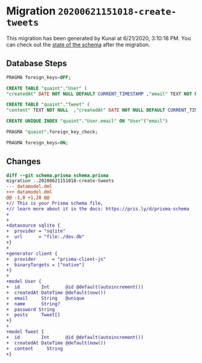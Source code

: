 # Migration `20200621151018-create-tweets`

This migration has been generated by Kunal at 6/21/2020, 3:10:18 PM.
You can check out the [state of the schema](./schema.prisma) after the migration.

## Database Steps

```sql
PRAGMA foreign_keys=OFF;

CREATE TABLE "quaint"."User" (
"createdAt" DATE NOT NULL DEFAULT CURRENT_TIMESTAMP ,"email" TEXT NOT NULL  ,"id" INTEGER NOT NULL  PRIMARY KEY AUTOINCREMENT,"name" TEXT   ,"password" TEXT NOT NULL  )

CREATE TABLE "quaint"."Tweet" (
"content" TEXT NOT NULL  ,"createdAt" DATE NOT NULL DEFAULT CURRENT_TIMESTAMP ,"id" INTEGER NOT NULL  PRIMARY KEY AUTOINCREMENT,"userId" INTEGER   ,FOREIGN KEY ("userId") REFERENCES "User"("id") ON DELETE SET NULL ON UPDATE CASCADE)

CREATE UNIQUE INDEX "quaint"."User.email" ON "User"("email")

PRAGMA "quaint".foreign_key_check;

PRAGMA foreign_keys=ON;
```

## Changes

```diff
diff --git schema.prisma schema.prisma
migration ..20200621151018-create-tweets
--- datamodel.dml
+++ datamodel.dml
@@ -1,0 +1,28 @@
+// This is your Prisma schema file,
+// learn more about it in the docs: https://pris.ly/d/prisma-schema
+
+
+datasource sqlite {
+  provider = "sqlite"
+  url      = "file:./dev.db"
+}
+
+generator client {
+  provider      = "prisma-client-js"
+  binaryTargets = ["native"]
+}
+
+model User {
+  id        Int      @id @default(autoincrement())
+  createdAt DateTime @default(now())
+  email     String   @unique
+  name      String?
+  password String
+  posts     Tweet[]
+}
+
+model Tweet {
+  id        Int      @id @default(autoincrement())
+  createdAt DateTime @default(now())
+  content     String   
+}
```


